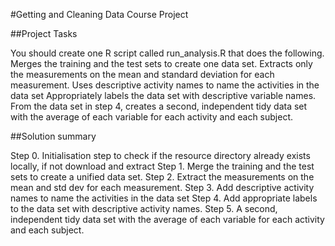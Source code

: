 #Getting and Cleaning Data Course Project


##Project Tasks

You should create one R script called run_analysis.R that does the following. 
Merges the training and the test sets to create one data set.
Extracts only the measurements on the mean and standard deviation for each measurement. 
Uses descriptive activity names to name the activities in the data set
Appropriately labels the data set with descriptive variable names. 
From the data set in step 4, creates a second, independent tidy data set with the average of each variable for each activity and each subject.


##Solution summary

Step 0. Initialisation step to check if the resource directory already exists locally, if not download and extract
Step 1. Merge the training and the test sets to create a unified data set.
Step 2. Extract the measurements on the mean and std dev for each measurement.
Step 3. Add descriptive activity names to name the activities in the data set
Step 4. Add appropriate labels to the data set with descriptive activity names.
Step 5. A second, independent tidy data set with the average of each variable for each activity and each subject.
